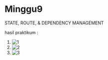 # Minggu9
STATE, ROUTE, &amp; DEPENDENCY MANAGEMENT

hasil praktikum :
1. ![1](https://user-images.githubusercontent.com/74886545/164643709-a75e09ae-7d02-4c4f-9068-45f4ffdcbbf7.jpg)
2. ![2](https://user-images.githubusercontent.com/74886545/164643803-952c789d-35f7-48cd-ab0d-c710d87c5ea2.jpg)
3. ![3](https://user-images.githubusercontent.com/74886545/164643978-82d0cab0-ae18-4c14-b141-96054cae63da.jpg)
